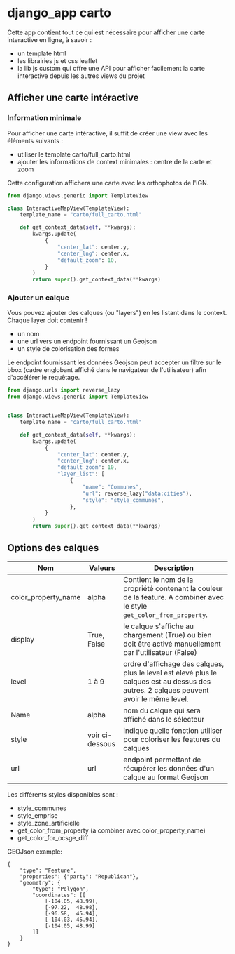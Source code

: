 django_app carto
================

Cette app contient tout ce qui est nécessaire pour afficher une carte interactive en ligne, à savoir :
* un template html
* les librairies js et css leaflet
* la lib js custom qui offre une API pour afficher facilement la carte interactive depuis les autres views du projet

## Afficher une carte intéractive

### Information minimale

Pour afficher une carte intéractive, il suffit de créer une view avec les éléments suivants :
* utiliser le template carto/full_carto.html
* ajouter les informations de context minimales : centre de la carte et zoom

Cette configuration affichera une carte avec les orthophotos de l'IGN.

```python
from django.views.generic import TemplateView

class InteractiveMapView(TemplateView):
    template_name = "carto/full_carto.html"

    def get_context_data(self, **kwargs):
        kwargs.update(
            {
                "center_lat": center.y,
                "center_lng": center.x,
                "default_zoom": 10,
            }
        )
        return super().get_context_data(**kwargs)
```

### Ajouter un calque

Vous pouvez ajouter des calques (ou "layers") en les listant dans le context. Chaque layer doit contenir !
* un nom
* une url vers un endpoint fournissant un Geojson
* un style de colorisation des formes

Le endpoint fournissant les données Geojson peut accepter un filtre sur le bbox (cadre englobant affiché dans le navigateur de l'utilisateur) afin d'accélérer le requêtage.

```python
from django.urls import reverse_lazy
from django.views.generic import TemplateView


class InteractiveMapView(TemplateView):
    template_name = "carto/full_carto.html"

    def get_context_data(self, **kwargs):
        kwargs.update(
            {
                "center_lat": center.y,
                "center_lng": center.x,
                "default_zoom": 10,
                "layer_list": [
                    {
                        "name": "Communes",
                        "url": reverse_lazy("data:cities"),
                        "style": "style_communes",
                    },
            }
        )
        return super().get_context_data(**kwargs)
```

## Options des calques

| Nom | Valeurs | Description |
|-----|---------|-------------|
| color_property_name | alpha | Contient le nom de la propriété contenant la couleur de la feature. A combiner avec le style `get_color_from_property`. |
| display | True, False | le calque s'affiche au chargement (True) ou bien doit être activé manuellement par l'utilisateur (False) |
| level | 1 à 9 | ordre d'affichage des calques, plus le level est élevé plus le calques est au dessus des autres. 2 calques peuvent avoir le même level. |
| Name | alpha | nom du calque qui sera affiché dans le sélecteur |
| style | voir ci-dessous | indique quelle fonction utiliser pour coloriser les features du calques |
| url | url | endpoint permettant de récupérer les données d'un calque au format Geojson |

Les différents styles disponibles sont :
* style_communes
* style_emprise
* style_zone_artificielle
* get_color_from_property (à combiner avec color_property_name)
* get_color_for_ocsge_diff



GEOJson example:
```
{
    "type": "Feature",
    "properties": {"party": "Republican"},
    "geometry": {
        "type": "Polygon",
        "coordinates": [[
            [-104.05, 48.99],
            [-97.22,  48.98],
            [-96.58,  45.94],
            [-104.03, 45.94],
            [-104.05, 48.99]
        ]]
    }
}
```

